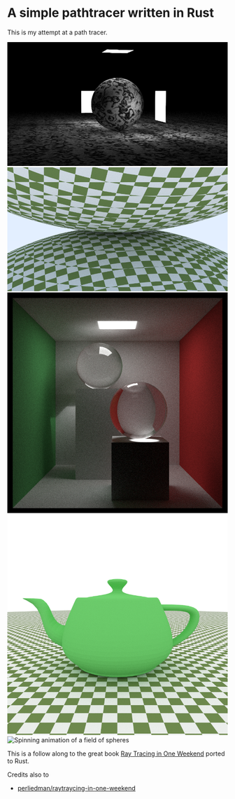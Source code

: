 # A simple pathtracer written in Rust

This is my attempt at a path tracer.

![Light test with a marble sphere and a rectangular lightsource](https://raw.githubusercontent.com/ArcticXWolf/rust-pathtracer/master/preview/LightTest.png)
![Two spheres with checkered textures](https://raw.githubusercontent.com/ArcticXWolf/rust-pathtracer/master/preview/TwoSpheres.png)
![Cornell box](https://raw.githubusercontent.com/ArcticXWolf/rust-pathtracer/master/preview/CornellBox.png)
![Model support test](https://raw.githubusercontent.com/ArcticXWolf/rust-pathtracer/master/preview/ModelTest.png)
![Spinning animation of a field of spheres](https://raw.githubusercontent.com/ArcticXWolf/rust-pathtracer/master/preview/SphereField.gif)

This is a follow along to the great book [Ray Tracing in One Weekend](https://raytracing.github.io/books/RayTracingInOneWeekend.html) ported to Rust.

Credits also to
* [perliedman/raytraycing-in-one-weekend](https://github.com/perliedman/raytracing-in-one-weekend)